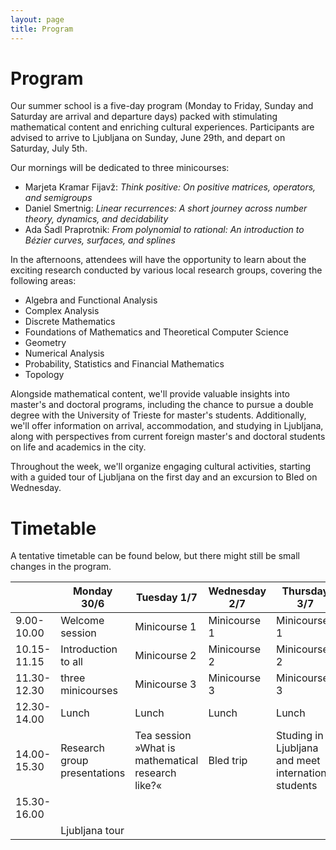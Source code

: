 ```yaml
---
layout: page
title: Program
---
```


# Program

Our summer school is a five-day program (Monday to Friday, Sunday and Saturday are arrival and departure days) packed with stimulating mathematical content and enriching cultural experiences. Participants are advised to arrive to Ljubljana on Sunday, June 29th, and depart on Saturday, July 5th.

<span class="minicourse">
Our mornings will be dedicated to three minicourses:
</span>

- Marjeta Kramar Fijavž: *Think positive: On positive matrices, operators, and semigroups*
- Daniel Smertnig: *Linear recurrences: A short journey across number theory, dynamics, and decidability* 
- Ada Šadl Praprotnik: *From polynomial to rational: An introduction to Bézier curves, surfaces, and splines*

<span class="researchgroup">
In the afternoons, attendees will have the opportunity to learn about the exciting research conducted by various local research groups, covering the following areas:
</span>

- Algebra and Functional Analysis
- Complex Analysis
- Discrete Mathematics
- Foundations of Mathematics and Theoretical Computer Science
- Geometry
- Numerical Analysis
- Probability, Statistics and Financial Mathematics
- Topology

<span class="info">
Alongside mathematical content, we'll provide valuable insights into master's and doctoral programs, including the chance to pursue a double degree with the University of Trieste for master's students. Additionally, we'll offer information on arrival, accommodation, and studying in Ljubljana, along with perspectives from current foreign master's and doctoral students on life and academics in the city.
</span>

Throughout the week, we'll organize engaging cultural activities, starting with a guided tour of Ljubljana on the first day and an excursion to Bled on Wednesday. 
<!---Participants can explore the memorial room of Josip Plemelj, the first rector of the University of Ljubljana and a renowned mathematician, to discover more about his life and contributions.-->

# Timetable

A tentative timetable can be found below, but there might still be small changes in the program.

<table class="timetable">
  <thead>
    <tr>
      <th>&nbsp;</th>
      <th>Monday 30/6</th>
      <th>Tuesday 1/7</th>
      <th>Wednesday 2/7</th>
      <th>Thursday 3/7</th>
      <th>Friday 4/7</th>
    </tr>
  </thead>
  <tbody>
    <tr>
      <td>9.00-10.00</td>
      <td>Welcome session</td>
      <td class="minicourse">Minicourse 1</td>
      <td class="minicourse">Minicourse 1</td>
      <td class="minicourse">Minicourse 1</td>
      <td class="minicourse">Minicourse 1</td>
    </tr>
    <tr>
      <td>10.15-11.15</td>
      <td>Introduction to all</td>
      <td class="minicourse">Minicourse 2</td>
      <td class="minicourse">Minicourse 2</td>
      <td class="minicourse">Minicourse 2</td>
      <td class="minicourse">Minicourse 2</td>
    </tr>
    <tr>
      <td>11.30-12.30</td>
      <td>three minicourses</td>
      <td class="minicourse">Minicourse 3</td>
      <td class="minicourse">Minicourse 3</td>
      <td class="minicourse">Minicourse 3</td>
      <td class="minicourse">Minicourse 3</td>
    </tr>
    <tr>
      <td>12.30-14.00</td>
      <td>Lunch</td>
      <td>Lunch</td>
      <td>Lunch</td>
      <td>Lunch</td>
      <td>Lunch</td>
    </tr>
    <tr>
      <td>14.00-15.30</td>
      <td class="researchgroup">Research group presentations</td>
      <td class="researchgroup">Tea session »What is mathematical research like?«</td>
      <td>Bled trip</td>
      <td class="info">Studing in Ljubljana and meet international students</td>
      <td class="researchgroup">Research group presentations</td>
    </tr>
    <tr>
      <td>15.30-16.00</td>
      <td>&nbsp;</td>
      <td>&nbsp;</td>
      <td>&nbsp;</td>
      <td>&nbsp;</td>
      <td>Goodbye session</td>
    </tr>
    <tr>
      <td>&nbsp;</td>
      <td>Ljubljana tour</td>
      <td>&nbsp;</td>   
      <td>&nbsp;</td>
      <td>&nbsp;</td>
      <td>&nbsp;</td>
    </tr>
  </tbody>
</table>
